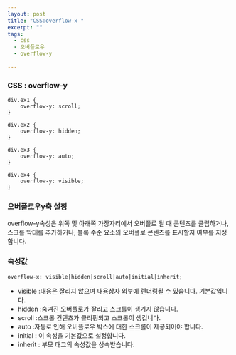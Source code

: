 ```yaml
---
layout: post
title: "CSS:overflow-x "
excerpt: ""
tags: 
  - css
  - 오버플로우
  - overflow-y
  
---
```



### CSS : overflow-y
```
div.ex1 {
    overflow-y: scroll;
}

div.ex2 {
    overflow-y: hidden;
}

div.ex3 {
    overflow-y: auto;
}

div.ex4 {
    overflow-y: visible;
}
```
### 오버플로우y축 설정

 overflow-y속성은 위쪽 및 아래쪽 가장자리에서 오버플로 될 때 콘텐츠를 클립하거나,
 스크롤 막대를 추가하거나, 블록 수준 요소의 오버플로 콘텐츠를 표시할지 여부를 지정합니다.

### 속성값
`overflow-x: visible|hidden|scroll|auto|initial|inherit;`
- visible :내용은 잘리지 않으며 내용상자 외부에 렌더링될 수 있습니다. 기본값입니다.	
- hidden :숨겨진 오버플로가 잘리고 스크롤이 생기지 않습니다.
- scroll :스크롤 컨텐츠가 클리핑되고 스크롤이 생깁니다.
- auto :자동로 인해 오버플로우 박스에 대한 스크롤이 제공되어야 합니다.	
- initial : 이 속성을 기본값으로 설정합니다.
- inherit : 부모 태그의 속성값을 상속받습니다.
